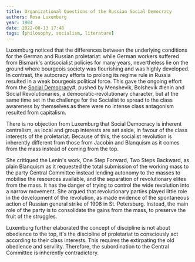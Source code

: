 ```yaml
---
title: Organizational Questions of the Russian Social Democracy
authors: Rosa Luxemburg
year: 1904
date: 2022-08-13 17:48
tags: [philosophy, socialism, literature]
---
```


Luxemburg noticed that the differences between the underlying conditions for the
German and Russian proletariat: while German workers suffered from Bismark's
antisocialist policies for many years, nevertheless lie on the ground where
bourgeois society was flourishing and was highly developed. In contrast, the
autocracy efforts to prolong its regime rule in Russia resulted in a weak
bourgeois political force. This gave the ongoing effort from the [Social Democracy](../202204211120.md)#,
pushed by Menshevik, Bolshevik #lenin and Social Revolutionaries, a
democratic-revolutionary character, but at the same time set in the challenge
for the Socialist to spread to the class awareness by themselves as there were
no intense class antagonism resulted from capitalism.

There is no objection from Luxemburg that Social Democracy is inherent
centralism, as local and group interests are set aside, in favour of the class
interests of the proletariat. Because of this, the socialist revolution is
inherently different from those from Jacobin and Blanquism as it comes from the
mass instead of coming from the top.

She critiqued the Lenin's work, One Step Forward, Two Steps Backward, as plain
Blanquism as it requested the total submission of the working mass to the party
Central Committee instead lending autonomy to the masses to mobilise the
resources available, and the separation of revolutionary elites from the mass.
It has the danger of trying to control the wide revolution into a narrow
movement. She argued that revolutionary parties played little role in the
development of the revolution, as made evidence of the spontaneous action of
Russian general strike of 1908 in St. Petersburg. Instead, the main role of the
party is to consolidate the gains from the mass, to preserve the fruit of the
struggles.

Luxemburg further elaborated the concept of discipline is not about obedience to
the top, it's the discipline of proletariat to consciously act according to
their class interests. This requires the extirpating the old obedience and
servility. Therefore, the subordination to the Central Committee is inherently
contradictory.
